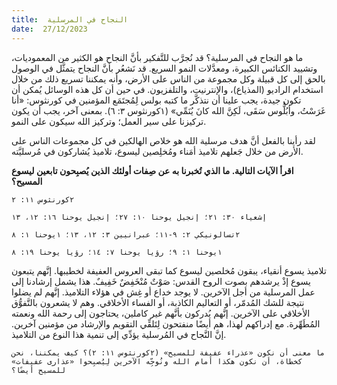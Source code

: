 ```yaml
---
title:  النجاح في المرسلية
date:  27/12/2023
---
```


ما هو النجاح في المرسلية؟ قد نُجرَّب للتَّفكير بأنَّ النجاح هو الكثير من المعموديات، وتشييد الكنائس الكبيرة، ومعدَّلات النمو السريع. قد نَشعُر بأنَّ النجاح يتمثَّل في الوصول بالحق إلى كل قبيلة وكل مجموعة من الناس على الأرض، وأنه يمكننا تسريع ذلك من خلال استخدام الراديو (المذياع)، والإنترنيت، والتلفزيون. في حين أن كل هذه الوسائل يُمكن أن تكون جيدة، يجب علينا أن نتذكَّر ما كتبه بولس لِمُجتَمَع المؤمنين في كورنثوس: «أنا غَرَسْتُ، وأبُلُّوس سَقَى، لَكِنَّ الله كانَ يُنَمِّي» (١كورنثوس ٣: ٦). بمعنى آخر، يجب أن يكون تركيزنا على سير العمل؛ وتركيز الله سيكون على النمو.

لقد رأينا بالفعل أنَّ هدف مرسلية الله هو خلاص الهالكين في كل مجموعات الناس على الأرض من خلال جَعلهم تلاميذ أمَناء ومُخلِصين ليسوع، تلاميذ يُشاركون في مُرسليَّته.

**اقرأ الآيات التالية. ما الذي تُخبرنا به عن صِفات أولئك الذين يُصبِحون تابعين ليسوع المسيح؟**

`٢كورنثوس ١١: ٢`

`إشعياء ٣٠: ٢١؛ إنجيل يوحنا ١٠: ٢٧؛ إنجيل يوحنا ١٦: ١٢، ١٣`

`٢تسالونيكي ٢: ٩-١١؛ عبرانيين ٣: ١٢، ١٣؛ ١يوحنا ١: ٨`

`١يوحنا ١: ٩؛ رؤيا يوحنا ٧: ١٤؛ رؤيا يوحنا ١٩: ٨`

تلاميذ يسوع أنقياء، يبقون مُخلصين ليسوع كما تبقى العروس العفيفة لخطيبها. إنَّهم يتبعون يسوع إذْ يرشدهم بصوت الروح القدس: صَوْتٌ مُنْخَفِضٌ خَفِيفٌ. هذا يشمل إرشادنا إلى عمل المرسلية من أجل الآخرين. لا يوجد خداع أو غِش في هؤلاء التلاميذ. إنَّهم لم يضلوا نتيجة للشك المُدمّر، أو التعاليم الكاذبة، أو الفساء الأخلاقي. وهم لا يشعرون بالتَّفوُّق الأخلاقي على الآخرين. إنَّهم يُدركون بأنَّهم غير كاملين، يحتاجون إلى رحمة الله ونعمته المُطَهِّرة. مع إدراكهم لهذا، هم أيضًا منفتحون لِتَلقِّي التقويم والإرشاد من مؤمنين آخرين. إنَّ النَّجاح في المُرسلية يؤدِّي إلى تنمية هذا النوع من التلاميذ.

`ما معنى أن نكون «عذراء عفيفة للمسيح» (٢كورنثوس ١١: ٢)؟ كيف يمكننا، نحن كخطاة، أن نكون هكذا أمام الله ونُوجِّه الآخرين لِيُصبِحوا «عذارى عفيفات» للمسيح أيضًا؟`